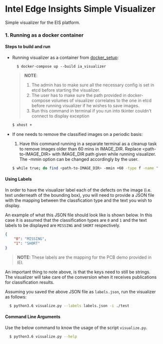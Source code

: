 # Intel Edge Insights Simple Visualizer
Simple visualizer for the EIS platform.

### 1. Running as a docker container

#### Steps to build and run

* Running visualizer as a container from [docker_setup](../../docker_setup):

  ```
    $ docker-compose up --build ia_visualizer
  ```

  > **NOTE**:
  > 1. The admin has to make sure all the necessary config is set in etcd before starting the visualizer.
  > 2. The user has to make sure the path provided in docker-compose volumes of visualizer correlates to the one in etcd before running visualizer if he wishes to save images.
  > 3. Run this command in terminal if you run into tkinter couldn't connect to display exception

    ```sh
    $ xhost +
    ```

* If one needs to remove the classified images on a periodic basis:

  1. Have this command running in a separate terminal as a cleanup task to remove images older than 60 mins in IMAGE_DIR. Replace <path-to-IMAGE_DIR> with IMAGE_DIR path given while running visualizer. The -mmin option can be changed accordingly by the user.

    ```sh
    $ while true; do find <path-to-IMAGE_DIR> -mmin +60 -type f -name "*.png" -exec rm -f {} \;;  done
    ```

#### Using Labels

  In order to have the visualizer label each of the defects on the image (i.e.
  text underneath of the bounding box), you will need to provide a JSON file with
  the mapping between the classfication type and the text you wish to display.

  An example of what this JSON file should look like is shown below. In this case
  it is assumed that the classification types are `0` and `1` and the text labels
  to be displayed are `MISSING` and `SHORT` respectively.

  ```json
  {
      "0": "MISSING",
      "1": "SHORT"
  }
  ```
  > **NOTE:** These labels are the mapping for the PCB demo provided in IEI.

  An important thing to note above, is that the keys need to still be strings.
  The visualizer will take care of the conversion when it receives publications
  for classification results.

  Assuming you saved the above JSON file as `labels.json`, run the visualizer
  as follows:

  ```sh
    $ python3.6 visualize.py --labels labels.json -i ./test
  ```

#### Command Line Arguments
  Use the below command to know the usage of the script `visualize.py`.

  ```sh
    $ python3.6 visualize.py --help
  ```